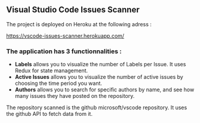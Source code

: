 ## Visual Studio Code Issues Scanner

The project is deployed on Heroku at the following adress :

https://vscode-issues-scanner.herokuapp.com/

### The application has 3 functionnalities :

- **Labels** allows you to visualize the number of Labels per Issue. It uses Redux for state management.
- **Active Issues** allows you to visualize the number of active issues by choosing the time period you want.
- **Authors** allows you to search for specific authors by name, and see how many issues they have posted on the repository.

The repository scanned is the github microsoft/vscode repository.
It uses the github API to fetch data from it.
